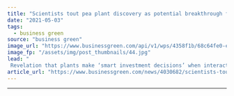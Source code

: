 ```yaml
---
title: "Scientists tout pea plant discovery as potential breakthrough for sustainable farming"
date: "2021-05-03"
tags: 
  - business green
source: "business green"
image_url: "https://www.businessgreen.com/api/v1/wps/4358f1b/68c64fe0-e5e1-4085-aef7-c17f26b97b7c/4/iStock-186745672-185x114.jpg"
image_fp: "/assets/img/post_thumbnails/44.jpg"
lead: "
 Revelation that plants make ‘smart investment decisions’ when interacting with soil bacteria could ultimately curb use of toxic nitrogen fertilisers, according to researchers ..."
article_url: "https://www.businessgreen.com/news/4030682/scientists-tout-pea-plant-discovery-potential-breakthrough-sustainable-farming"
---
```


---

